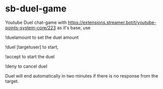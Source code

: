 # sb-duel-game
Youtube Duel chat-game with https://extensions.streamer.bot/t/youtube-points-system-core/223 as it's base, use 

!duelamount to set the duel amount

!duel [targetuser] to start, 

!accept to start the duel

!deny to cancel duel

Duel will end automatically in two minutes if there is no response from the target.
